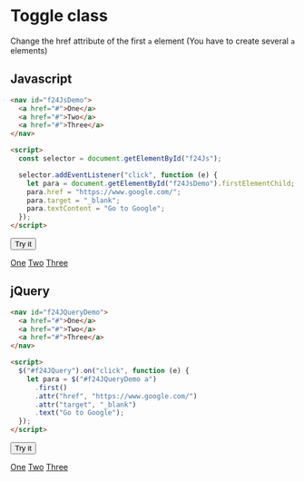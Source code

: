 # Toggle class

Change the href attribute of the first <code>a</code> element (You have to create several <code>a</code> elements)

## Javascript

```html
<nav id="f24JsDemo">
  <a href="#">One</a>
  <a href="#">Two</a>
  <a href="#">Three</a>
</nav>

<script>
  const selector = document.getElementById("f24Js");

  selector.addEventListener("click", function (e) {
    let para = document.getElementById("f24JsDemo").firstElementChild;
    para.href = "https://www.google.com/";
    para.target = "_blank";
    para.textContent = "Go to Google";
  });
</script>
```

<button id="f24Js">Try it</button>

<nav id="f24JsDemo">
  <a href="#">One</a>
  <a href="#">Two</a>
  <a href="#">Three</a>
</nav>

## jQuery

```html
<nav id="f24JQueryDemo">
  <a href="#">One</a>
  <a href="#">Two</a>
  <a href="#">Three</a>
</nav>

<script>
  $("#f24JQuery").on("click", function (e) {
    let para = $("#f24JQueryDemo a")
      .first()
      .attr("href", "https://www.google.com/")
      .attr("target", "_blank")
      .text("Go to Google");
  });
</script>
```

<button id="f24JQuery">Try it</button>

<nav id="f24JQueryDemo">
  <a href="#">One</a>
  <a href="#">Two</a>
  <a href="#">Three</a>
</nav>

